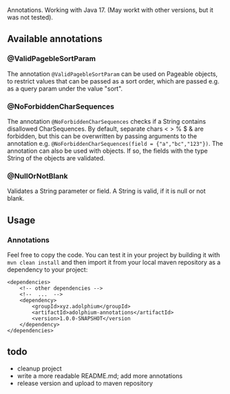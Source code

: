 Annotations. Working with Java 17. (May workt with other versions, but it was not tested).

## Available annotations

### @ValidPagebleSortParam

The annotation `@ValidPagebleSortParam` can be used on Pageable objects,
to restrict values that can be passed as a sort order, which are passed e.g. as a query param under the value "sort".

### @NoForbiddenCharSequences

The annotation `@NoForbiddenCharSequences` checks if a String contains disallowed CharSequences.
By default, separate chars < > % $ & are forbidden, but this can be overwritten by passing arguments to the annotation
e.g.  `@NoForbiddenCharSequences(field = {"a","bc","123"})`. The annotation can also be used with objects. If so, the
fields with the type String of the objects are validated.

### @NullOrNotBlank

Validates a String parameter or field. A String is valid, if it is null or not blank.

## Usage

### Annotations

Feel free to copy the code. You can test it in your project by building it with `mvn clean install` and then
import it from your local maven repository as a dependency to your project:

```
<dependencies>
    <!-- other dependencies -->
    <!--  ...  -->
    <dependency>
        <groupId>xyz.adolphium</groupId>
        <artifactId>adolphium-annotations</artifactId>
        <version>1.0.0-SNAPSHOT</version
    </dependency>
</dependencies>
```

## todo

- cleanup project
- write a more readable README.md; add more annotations
- release version and upload to maven repository
